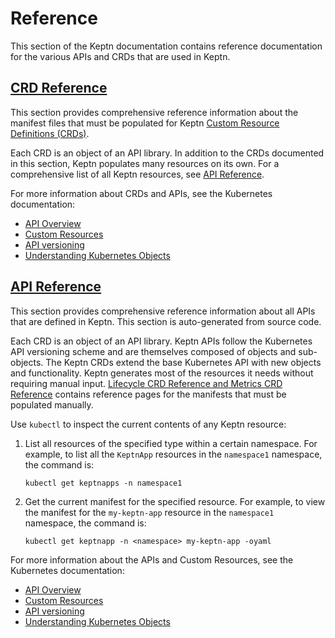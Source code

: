 # Reference

This section of the Keptn documentation contains reference documentation for the various APIs and CRDs that are used in Keptn.

## [CRD Reference](./crd-reference/index.md)

This section provides comprehensive reference information about the manifest files that must be populated for Keptn [Custom Resource Definitions (CRDs)](https://kubernetes.io/docs/concepts/extend-kubernetes/api-extension/custom-resources/).

Each CRD is an object of an API library. In addition to the CRDs documented in this section, Keptn populates many resources on its own. For a comprehensive list of all Keptn resources, see [API Reference](./api-reference/index.md).

For more information about CRDs and APIs, see the Kubernetes documentation:

* [API Overview](https://kubernetes.io/docs/reference/using-api/)
* [Custom Resources](https://kubernetes.io/docs/concepts/extend-kubernetes/api-extension/custom-resources/)
* [API versioning](https://kubernetes.io/docs/reference/using-api/#api-versioning)
* [Understanding Kubernetes Objects](https://kubernetes.io/docs/concepts/overview/working-with-objects/kubernetes-objects/)

## [API Reference](./api-reference/index.md)

This section provides comprehensive reference information about all APIs that are defined in Keptn. This section is auto-generated from source code.

Each CRD is an object of an API library. Keptn APIs follow the Kubernetes API versioning scheme and are themselves composed of objects and sub-objects. The Keptn CRDs extend the base Kubernetes API with new objects and functionality. Keptn generates most of the resources it needs without requiring manual input. [Lifecycle CRD Reference and Metrics CRD Reference](./crd-reference/index.md) contains reference pages for the manifests that must be populated manually.

Use `kubectl` to inspect the current contents of any Keptn resource:

1. List all resources of the specified type within a certain namespace. For example, to list all the `KeptnApp` resources in the `namespace1` namespace, the command is:

    ```
    kubectl get keptnapps -n namespace1
    ```

2. Get the current manifest for the specified resource. For example, to view the manifest for the `my-keptn-app` resource in the `namespace1` namespace, the command is:

    ```
    kubectl get keptnapp -n <namespace> my-keptn-app -oyaml
    ```

For more information about the APIs and Custom Resources, see the Kubernetes documentation:

* [API Overview](https://kubernetes.io/docs/reference/using-api/)
* [Custom Resources](https://kubernetes.io/docs/concepts/extend-kubernetes/api-extension/custom-resources/)
* [API versioning](https://kubernetes.io/docs/reference/using-api/#api-versioning)
* [Understanding Kubernetes Objects](https://kubernetes.io/docs/concepts/overview/working-with-objects/kubernetes-objects/)
